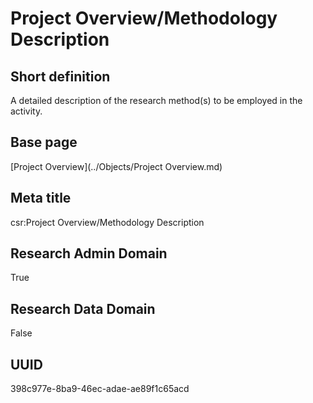 # Project Overview/Methodology Description
## Short definition
A detailed description of the research method(s) to be employed in the activity.
## Base page
[Project Overview](../Objects/Project Overview.md)
## Meta title
csr:Project Overview/Methodology Description
## Research Admin Domain
True
## Research Data Domain
False
## UUID
398c977e-8ba9-46ec-adae-ae89f1c65acd
